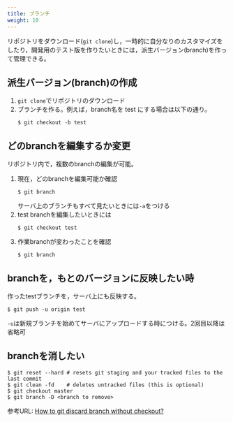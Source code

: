 ```yaml
---
title: ブランチ
weight: 10
---
```


リポジトリをダウンロード(`git clone`)し，一時的に自分なりのカスタマイズをしたり，開発用のテスト版を作りたいときには，派生バージョン(branch)を作って管理できる。

## 派生バージョン(branch)の作成

1. `git clone`でリポジトリのダウンロード
2. ブランチを作る。例えば，branch名を test にする場合は以下の通り。
	```
	$ git checkout -b test
	```

## どのbranchを編集するか変更

リポジトリ内で，複数のbranchの編集が可能。

1. 現在，どのbranchを編集可能か確認
	```
	$ git branch
	```
	サーバ上のブランチもすべて見たいときには`-a`をつける
2. test branchを編集したいときには
	```
	$ git checkout test
	```
3. 作業branchが変わったことを確認
	```
	$ git branch
	```

## branchを，もとのバージョンに反映したい時

作ったtestブランチを，サーバ上にも反映する。
```
$ git push -u origin test
```
`-u`は新規ブランチを始めてサーバにアップロードする時につける。2回目以降は省略可

## branchを消したい

```
$ git reset --hard # resets git staging and your tracked files to the last commit
$ git clean -fd    # deletes untracked files (this is optional)
$ git checkout master
$ git branch -D <branch to remove>
```

参考URL: [How to git discard branch without checkout?
](https://stackoverflow.com/questions/16173761/how-to-git-discard-branch-without-checkout)